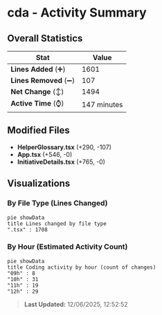 # cda - Activity Summary 

## Overall Statistics

| Stat                   | Value                                                             |
| ---------------------- | ----------------------------------------------------------------- |
| **Lines Added** (➕)   | 1601                                          |
| **Lines Removed** (➖) | 107                                        |
| **Net Change** (↕)    | 1494                |
| **Active Time** (⌚)   | 147 minutes |


## Modified Files
- **HelperGlossary.tsx** (+290, -107)
- **App.tsx** (+546, -0)
- **InitiativeDetails.tsx** (+765, -0)

## Visualizations

### By File Type (Lines Changed)

```mermaid
pie showData
title Lines changed by file type
".tsx" : 1708
```

### By Hour (Estimated Activity Count)

```mermaid
pie showData
title Coding activity by hour (count of changes)
"09h" : 8
"10h" : 31
"11h" : 19
"12h" : 29
```


> **Last Updated:** 12/06/2025, 12:52:52
